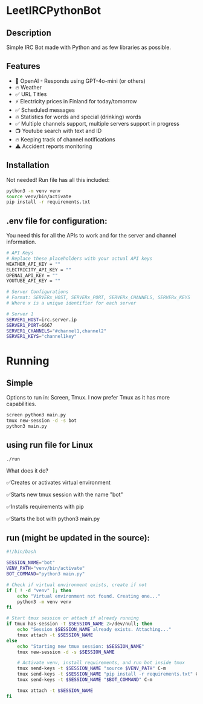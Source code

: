 # LeetIRCPythonBot

## Description
Simple IRC Bot made with Python and as few libraries as possible.

## Features
- 🚀 OpenAI - Responds using GPT-4o-mini (or others)
- 🔥 Weather
- ✅ URL Titles
- ⚡ Electricity prices in Finland for today/tomorrow
- ✅ Scheduled messages
- 🔥 Statistics for words and special (drinking) words
- ✅ Multiple channels support, multiple servers support in progress
- 📺 Youtube search with text and ID
- 🔥 Keeping track of channel notifications
- ⚠️ Accident reports monitoring

## Installation
Not needed!
Run file has all this included:
```bash
python3 -m venv venv
source venv/bin/activate
pip install -r requirements.txt
```
## .env file for configuration:
You need this for all the APIs to work and for the server and channel information.
```bash
# API Keys
# Replace these placeholders with your actual API keys
WEATHER_API_KEY = ""
ELECTRICITY_API_KEY = ""
OPENAI_API_KEY = ""
YOUTUBE_API_KEY = ""

# Server Configurations
# Format: SERVERx_HOST, SERVERx_PORT, SERVERx_CHANNELS, SERVERx_KEYS
# Where x is a unique identifier for each server

# Server 1
SERVER1_HOST=irc.server.ip
SERVER1_PORT=6667
SERVER1_CHANNELS="#channel1,channel2"
SERVER1_KEYS="channel1key"
```

# Running
## Simple
Options to run in: Screen, Tmux. I now prefer Tmux as it has more capabilities.
```bash
screen python3 main.py
tmux new-session -d -s bot
python3 main.py
```
## using run file for Linux
```bash
./run
```
What does it do?

✅Creates or activates virtual environment

✅Starts new tmux session with the name "bot"

✅Installs requirements with pip

✅Starts the bot with python3 main.py

## run (might be updated in the source):
```bash
#!/bin/bash

SESSION_NAME="bot"
VENV_PATH="venv/bin/activate"
BOT_COMMAND="python3 main.py"

# Check if virtual environment exists, create if not
if [ ! -d "venv" ]; then
    echo "Virtual environment not found. Creating one..."
    python3 -m venv venv
fi

# Start tmux session or attach if already running
if tmux has-session -t $SESSION_NAME 2>/dev/null; then
    echo "Session $SESSION_NAME already exists. Attaching..."
    tmux attach -t $SESSION_NAME
else
    echo "Starting new tmux session: $SESSION_NAME"
    tmux new-session -d -s $SESSION_NAME

    # Activate venv, install requirements, and run bot inside tmux
    tmux send-keys -t $SESSION_NAME "source $VENV_PATH" C-m
    tmux send-keys -t $SESSION_NAME "pip install -r requirements.txt" C-m
    tmux send-keys -t $SESSION_NAME "$BOT_COMMAND" C-m

    tmux attach -t $SESSION_NAME
fi
```
